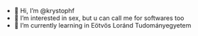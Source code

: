 - 👋 Hi, I’m @krystophf
- 👀 I’m interested in sex, but u can call me for softwares too
- 🌱 I’m currently learning in Eötvös Loránd Tudományegyetem

<!---
krystophf/krystophf is a ✨ special ✨ repository because its `README.md` (this file) appears on your GitHub profile.
You can click the Preview link to take a look at your changes.
--->
